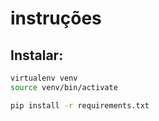 # instruções

## Instalar:

```sh
virtualenv venv
source venv/bin/activate

pip install -r requirements.txt
```
